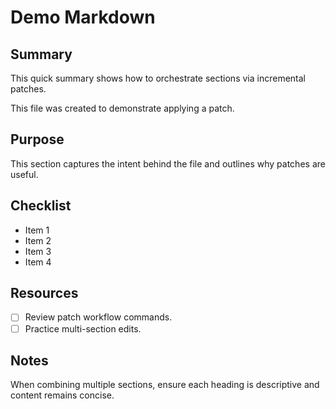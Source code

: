 # Demo Markdown

## Summary

This quick summary shows how to orchestrate sections via incremental patches.

This file was created to demonstrate applying a patch.

## Purpose

This section captures the intent behind the file and outlines why patches are useful.

## Checklist

- Item 1
- Item 2
- Item 3
- Item 4

## Resources

- [ ] Review patch workflow commands.
- [ ] Practice multi-section edits.

## Notes

When combining multiple sections, ensure each heading is descriptive and content remains concise.
